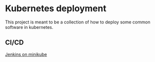 # Kubernetes deployment
This project is meant to be a collection of how to deploy some common software in kubernetes.

## CI/CD
[Jenkins on minikube](jenkins/minikube/README.md)